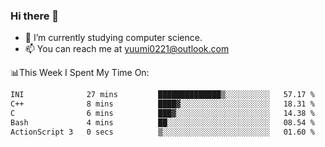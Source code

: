 ### Hi there 👋

- 📕 I’m currently studying computer science.
- 📫 You can reach me at yuumi0221@outlook.com


📊This Week I Spent My Time On:
<!--START_SECTION:waka-->

```txt
INI              27 mins         ██████████████▒░░░░░░░░░░   57.17 %
C++              8 mins          ████▓░░░░░░░░░░░░░░░░░░░░   18.31 %
C                6 mins          ███▓░░░░░░░░░░░░░░░░░░░░░   14.38 %
Bash             4 mins          ██░░░░░░░░░░░░░░░░░░░░░░░   08.54 %
ActionScript 3   0 secs          ▒░░░░░░░░░░░░░░░░░░░░░░░░   01.60 %
```

<!--END_SECTION:waka-->

<!--
**Yuumi0221/Yuumi0221** is a ✨ _special_ ✨ repository because its `README.md` (this file) appears on your GitHub profile.

Here are some ideas to get you started:

- 🔭 I’m currently working on ...
- 🌱 I’m currently learning ...
- 👯 I’m looking to collaborate on ...
- 🤔 I’m looking for help with ...
- 💬 Ask me about ...
- 📫 How to reach me: ...
- 😄 Pronouns: ...
- ⚡ Fun fact: ...
-->
